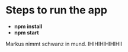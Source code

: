 Steps to run the app
==============
* **npm install**
* **npm start**

Markus nimmt schwanz in mund. IHIHIHIHIHIHII
